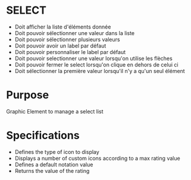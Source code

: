 # SELECT

* Doit afficher la liste d'éléments donnée
* Doit pouvoir sélectionner une valeur dans la liste
* Doit pouvoir sélectionner plusieurs valeurs
* Doit pouvoir avoir un label par défaut
* Doit pouvoir personnaliser le label par défaut
* Doit pouvoir selectionner une valeur lorsqu'on utilise les flèches
* Doit pouvoir fermer le select lorsqu'on clique en dehors de celui ci
* Doit sélectionner la première valeur lorsqu'il n'y a qu'un seul élément

# Purpose

Graphic Element to manage a select list

# Specifications

* Defines the type of icon to display
* Displays a number of custom icons according to a max rating value
* Defines a default notation value
* Returns the value of the rating
